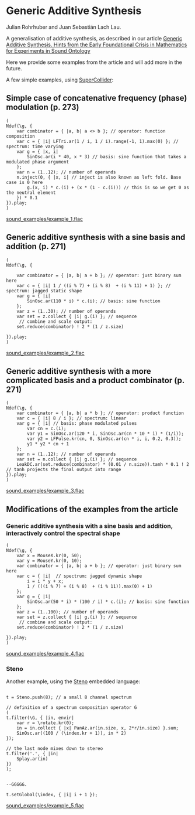 # Generic Additive Synthesis

Julian Rohrhuber and Juan Sebastián Lach Lau.

A generalisation of additive synthesis, as described in our article [Generic Additive Synthesis. Hints from the Early Foundational Crisis in Mathematics for Experiments in Sound Ontology](https://link.springer.com/chapter/10.1007/978-3-319-47337-6_27)

Here we provide some examples from the article and will add more in the future.

A few simple examples, using [SuperCollider](https://github.com/supercollider/supercollider):

## Simple case of concatenative frequency (phase) modulation (p. 273)

```supercollider
(
Ndef(\g, {
	var combinator = { |a, b| a <> b }; // operator: function composition
	var c = { |i| LFTri.ar(1 / i, 1 / i).range(-1, 1).max(0) }; // spectrum: time varying
	var g = { |x, i|
		SinOsc.ar(i * 40, x * 3) // basis: sine function that takes a modulated phase argument
	};
	var n = (1..12); // number of operands
	n.inject(0, { |x, i| // inject is also known as left fold. Base case is 0 here
		g.(x, i) * c.(i) + (x * (1 - c.(i))) // this is so we get 0 as the neutral element
	}) * 0.1
}).play;
)
```

[sound_examples/example_1.flac](sound_examples/example_1.flac?raw=true)

## Generic additive synthesis with a sine basis and addition (p. 271)

```supercollider
(
Ndef(\g, {

	var combinator = { |a, b| a + b }; // operator: just binary sum here
	var c = { |i| 1 / ((i % 7) + (i % 8)  + (i % 11) + 1) }; // spectrum: jagged static shape
	var g = { |i|
		SinOsc.ar(110 * i) * c.(i); // basis: sine function
	};
	var z = (1..30); // number of operands
	var set = z.collect { |i| g.(i) }; // sequence
	 // combine and scale output:
	set.reduce(combinator) ! 2 * (1 / z.size)

}).play;
)
```

[sound_examples/example_2.flac](sound_examples/example_2.flac?raw=true)
## Generic additive synthesis with a more complicated basis and a product combinator  (p. 271)

```supercollider
(
Ndef(\g, {
	var combinator = { |a, b| a * b }; // operator: product function
	var c = { |i| 8 / i }; // spectrum: linear
	var g = { |i| // basis: phase modulated pulses
		var cn = c.(i);
		var y1 = SinOsc.ar(120 * i, SinOsc.ar(cn * 10 * i) * (1/i));
		var y2 = LFPulse.kr(cn, 0, SinOsc.ar(cn * i, i, 0.2, 0.3));
		y1 * y2 * cn + 1
	};
	var n = (1..12); // number of operands
	var set = n.collect { |i| g.(i) }; // sequence
	LeakDC.ar(set.reduce(combinator) * (0.01 / n.size)).tanh * 0.1 ! 2 // tanh projects the final output into range
}).play;
)
```

[sound_examples/example_3.flac](sound_examples/example_3.flac?raw=true)
## Modifications of the examples from the article

### Generic additive synthesis with a sine basis and addition, interactively control the spectral shape

```supercollider
(
Ndef(\g, {
	var x = MouseX.kr(0, 50);
	var y = MouseY.kr(0, 10);
	var combinator = { |a, b| a + b }; // operator: just binary sum here
	var c = { |i|  // spectrum: jagged dynamic shape
		i = i * y + x; 
		1 / (((i % 7) + (i % 8)  + (i % 11)).max(0) + 1) 
	}; 
	var g = { |i|
		SinOsc.ar(50 * i) * (100 / i) * c.(i); // basis: sine function
	};
	var z = (1..100); // number of operands
	var set = z.collect { |i| g.(i) }; // sequence
	 // combine and scale output:
	set.reduce(combinator) ! 2 * (1 / z.size)

}).play;
)
```

[sound_examples/example_4.flac](sound_examples/example_4.flac?raw=true)

### Steno

Another example, using the [Steno](https://github.com/telephon/Steno) embedded language:

```supercollider

t = Steno.push(8); // a small 8 channel spectrum

// definition of a spectrum composition operator G
(
t.filter(\G, { |in, envir|
	var r = \rotate.kr(0);
	in = in.collect { |x| PanAz.ar(in.size, x, 2*r/in.size) }.sum;
	SinOsc.ar((100 / (\index.kr + 1)), in * 2)
});

// the last node mixes down to stereo
t.filter('.', { |in|
	Splay.ar(in) 
})
);


--GGGGG.

t.setGlobal(\index, { |i| i + 1 });

```

[sound_examples/example_5.flac](sound_examples/example_5.flac?raw=true)
